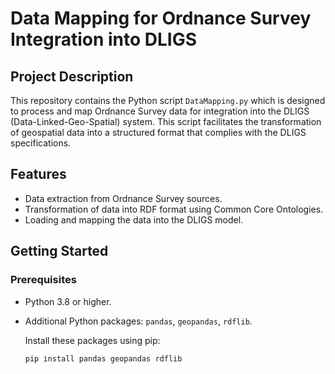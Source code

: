# Data Mapping for Ordnance Survey Integration into DLIGS

## Project Description

This repository contains the Python script `DataMapping.py` which is designed to process and map Ordnance Survey data for integration into the DLIGS (Data-Linked-Geo-Spatial) system. This script facilitates the transformation of geospatial data into a structured format that complies with the DLIGS specifications.

## Features

- Data extraction from Ordnance Survey sources.
- Transformation of data into RDF format using Common Core Ontologies.
- Loading and mapping the data into the DLIGS model.

## Getting Started

### Prerequisites

- Python 3.8 or higher.
- Additional Python packages: `pandas`, `geopandas`, `rdflib`.
  
  Install these packages using pip:

  ```bash
  pip install pandas geopandas rdflib
